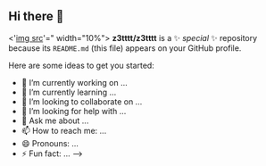 ## Hi there 👋

<'[img src](https://storage.tally.so/551f6f1e-00a2-4a15-9c33-b40ca5c84113/Git-Logo-2Color.png)'=" width="10%">
**z3tttt/z3tttt** is a ✨ _special_ ✨ repository because its `README.md` (this file) appears on your GitHub profile.

Here are some ideas to get you started:

- 🔭 I’m currently working on ...
- 🌱 I’m currently learning ...
- 👯 I’m looking to collaborate on ...
- 🤔 I’m looking for help with ...
- 💬 Ask me about ...
- 📫 How to reach me: ...
- 😄 Pronouns: ...
- ⚡ Fun fact: ...
-->

